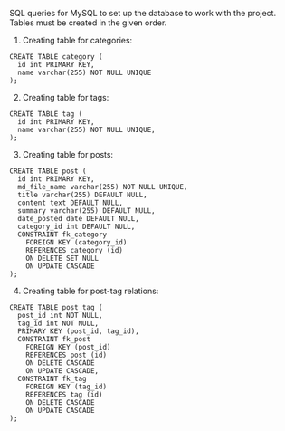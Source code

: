 SQL queries for MySQL to set up the database to work with the project. Tables must be created in the given order.

1. Creating table for categories:

```
CREATE TABLE category (
  id int PRIMARY KEY,
  name varchar(255) NOT NULL UNIQUE
);
```

2. Creating table for tags:

```
CREATE TABLE tag (
  id int PRIMARY KEY,
  name varchar(255) NOT NULL UNIQUE,
);
```

3. Creating table for posts:

```
CREATE TABLE post (
  id int PRIMARY KEY,
  md_file_name varchar(255) NOT NULL UNIQUE,
  title varchar(255) DEFAULT NULL,
  content text DEFAULT NULL,
  summary varchar(255) DEFAULT NULL,
  date_posted date DEFAULT NULL,
  category_id int DEFAULT NULL,
  CONSTRAINT fk_category
    FOREIGN KEY (category_id) 
    REFERENCES category (id) 
    ON DELETE SET NULL 
    ON UPDATE CASCADE
);
```

4. Creating table for post-tag relations:

```
CREATE TABLE post_tag (
  post_id int NOT NULL,
  tag_id int NOT NULL,
  PRIMARY KEY (post_id, tag_id),
  CONSTRAINT fk_post
    FOREIGN KEY (post_id) 
    REFERENCES post (id) 
    ON DELETE CASCADE 
    ON UPDATE CASCADE,
  CONSTRAINT fk_tag
    FOREIGN KEY (tag_id) 
    REFERENCES tag (id) 
    ON DELETE CASCADE 
    ON UPDATE CASCADE
);
```